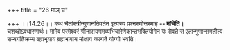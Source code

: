 +++
title = "26 माञ् च"

+++
।।14.26।। कथं चैतांस्त्रीन्गुणानतिवर्तत इत्यस्य प्रश्नस्योत्तरमाह **--
मांचेति।** चशब्दोऽवधारणार्थः। मामेव परमेश्वरं
श्रीनारायणमव्यभिचारेणैकान्तभक्तियोगेन यः सेवते स एतान्गुणान्समतीत्य
सम्यगतिक्रम्य ब्रह्मभूयाय ब्रह्मभावाय मोक्षाय कल्पते योग्यो भवति।
